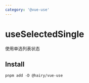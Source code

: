 ```yaml
---
category: '@vue-use'
---
```


# useSelectedSingle

使用单选列表状态

## Install

```
pnpm add -D @hairy/vue-use
```
